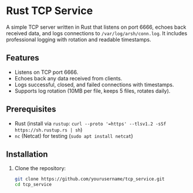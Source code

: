 # Rust TCP Service

A simple TCP server written in Rust that listens on port 6666, echoes back received data, and logs connections to `/var/log/arsh/conn.log`. It includes professional logging with rotation and readable timestamps.

## Features
- Listens on TCP port 6666.
- Echoes back any data received from clients.
- Logs successful, closed, and failed connections with timestamps.
- Supports log rotation (10MB per file, keeps 5 files, rotates daily).

## Prerequisites
- Rust (install via `rustup`: `curl --proto '=https' --tlsv1.2 -sSf https://sh.rustup.rs | sh`)
- `nc` (Netcat) for testing (`sudo apt install netcat`)

## Installation
1. Clone the repository:
   ```bash
   git clone https://github.com/yourusername/tcp_service.git
   cd tcp_service
